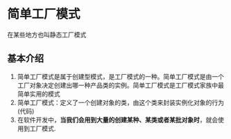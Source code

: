 # 简单工厂模式

在某些地方也叫静态工厂模式

## 基本介绍

1) 简单工厂模式是属于创建型模式，是工厂模式的一种。简单工厂模式是由一个工厂对象决定创建出哪一种产品类的实例。简单工厂模式是工厂模式家族中最简单实用的模式
2) 简单工厂模式：定义了一个创建对象的类，由这个类来封装实例化对象的行为(代码)
3) 在软件开发中，**当我们会用到大量的创建某种、某类或者某批对象时**，就会使用到工厂模式.

